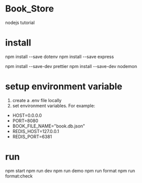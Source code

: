 # Book_Store
nodejs tutorial

# install 
npm install --save dotenv
npm install --save express

npm install --save-dev prettier
npm install --save-dev nodemon

# setup environment variable
1. create a .env file locally
2. set environment variables. For example:
* HOST=0.0.0.0
* PORT=8080
* BOOK_FILE_NAME="book.db.json"
* REDIS_HOST=127.0.0.1
* REDIS_PORT=6381

# run
npm start
npm run dev
npm run demo
npm run format
npm run format:check
